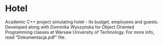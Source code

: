 # Hotel
Academic C++ project simulating hotel - its budget, employees and guests. Developed along with Dominika Wyszyńska for Object Oriented Programming classes at Warsaw University of Technology.
For more info, read "Dokumentacja.pdf" file.
